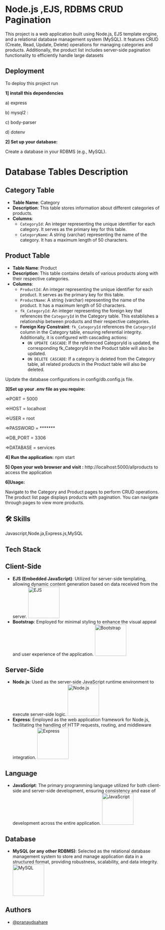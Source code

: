 
# Node.js ,EJS, RDBMS CRUD Pagination


This project is a web application built using Node.js, EJS template engine, and a relational database management system (MySQL). It features CRUD (Create, Read, Update, Delete) operations for managing categories and products. Additionally, the product list includes server-side pagination functionality to efficiently handle large datasets

## Deployment

To deploy this project run

**1] install this dependencies**

a) express 

b) mysql2 :

c) body-parser 

d) dotenv 

**2] Set up your database:**

Create a database in your RDBMS (e.g., MySQL).

# Database Tables Description

## Category Table
- **Table Name**: Category
- **Description**: This table stores information about different categories of products.
- **Columns**:
  - `CategoryId`: An integer representing the unique identifier for each category. It serves as the primary key for this table.
  - `CategoryName`: A string (varchar) representing the name of the category. It has a maximum length of 50 characters.

## Product Table
- **Table Name**: Product
- **Description**: This table contains details of various products along with their respective categories.
- **Columns**:
  - `ProductId`: An integer representing the unique identifier for each product. It serves as the primary key for this table.
  - `ProductName`: A string (varchar) representing the name of the product. It has a maximum length of 50 characters.
  - `fk_CategoryId`: An integer representing the foreign key that references the `CategoryId` in the Category table. This establishes a relationship between products and their respective categories.
  - **Foreign Key Constraint**: `fk_CategoryId` references the `CategoryId` column in the Category table, ensuring referential integrity. Additionally, it is configured with cascading actions:
    - `ON UPDATE CASCADE`: If the referenced CategoryId is updated, the corresponding fk_CategoryId in the Product table will also be updated.
    - `ON DELETE CASCADE`: If a category is deleted from the Category table, all related products in the Product table will also be deleted.


Update the database configurations in config/db.config.js file.

**3]Set up your .env file as you require:**

=>PORT = 5000

=>HOST = localhost

=>USER = root

=>PASSWORD = *******

=>DB_PORT = 3306

=>DATABASE = services




**4] Run the application:**
   npm start

**5] Open your web browser and visit :** http://localhost:5000/allproducts to access the application

**6]Usage:**

Navigate to the Category and Product pages to perform CRUD operations.
The product list page displays products with pagination. You can navigate through pages to view more products.



## 🛠 Skills
Javascript,Node.ja,Express.js,MySQL


## Tech Stack



## Client-Side
- **EJS (Embedded JavaScript)**: Utilized for server-side templating, allowing dynamic content generation based on data received from the server.
  <img src="https://upload.wikimedia.org/wikipedia/commons/6/6b/EJS_Logo.png" alt="EJS" width="100"/>
- **Bootstrap**: Employed for minimal styling to enhance the visual appeal and user experience of the application.
  <img src="https://upload.wikimedia.org/wikipedia/commons/thumb/b/b2/Bootstrap_logo.svg/2560px-Bootstrap_logo.svg.png" alt="Bootstrap" width="100"/>

## Server-Side
- **Node.js**: Used as the server-side JavaScript runtime environment to execute server-side logic.
  <img src="https://upload.wikimedia.org/wikipedia/commons/thumb/d/d9/Node.js_logo.svg/2560px-Node.js_logo.svg.png" alt="Node.js" width="100"/>
- **Express**: Employed as the web application framework for Node.js, facilitating the handling of HTTP requests, routing, and middleware integration.
  <img src="https://upload.wikimedia.org/wikipedia/commons/6/64/Expressjs.png" alt="Express" width="100"/>

## Language
- **JavaScript**: The primary programming language utilized for both client-side and server-side development, ensuring consistency and ease of development across the entire application.
  <img src="https://upload.wikimedia.org/wikipedia/commons/9/99/Unofficial_JavaScript_logo_2.svg" alt="JavaScript" width="100"/>

## Database
- **MySQL (or any other RDBMS)**: Selected as the relational database management system to store and manage application data in a structured format, providing robustness, scalability, and data integrity.
  <img src="https://upload.wikimedia.org/wikipedia/en/thumb/6/62/MySQL.svg/1200px-MySQL.svg.png" alt="MySQL" width="100"/>
## Authors

- [@pranaydsahare](https://github.com/pranaydsahare)

